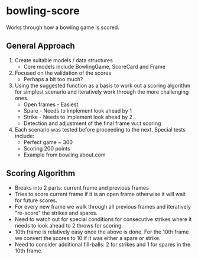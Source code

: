 # bowling-score
Works through how a bowling game is scored. 

## General Approach
1. Create suitable models / data structures
    - Core models include BowlingGame, ScoreCard and Frame     
2. Focused on the validation of the scores
    - Perhaps a bit too much?
3. Using the suggested function as a basis to work out a scoring algorithm for simplest scenario 
and iteratively work through the more challenging ones.
    - Open frames - Easiest
    - Spare - Needs to implement look ahead by 1
    - Strike - Needs to implement look ahead by 2
    - Detection and adjustment of the final frame w.r.t scoring
4. Each scenario was tested before proceeding to the next. Special tests include:
    - Perfect game ~ 300
    - Scoring 200 points
    - Example from bowling.about.com
       
## Scoring Algorithm
- Breaks into 2 parts: current frame and previous frames
- Tries to score current frame if it is an open frame otherwise it will wait for future scores.
- For every new frame we walk through all previous frames and iteratively "re-score" the strikes and spares.
- Need to watch out for special conditions for consecutive strikes where it needs to look ahead to 2 throws for scoring.  
- 10th frame is relatively easy once the above is done. For the 10th frame we convert the scores to 10 if it was either a spare or strike. 
- Need to consider additional fill-balls: 2 for strikes and 1 for spares in the 10th frame.

